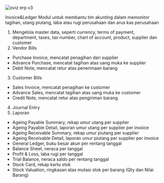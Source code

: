 
![oviz erp v3](https://github.com/user-attachments/assets/8a653085-dbd0-409a-9484-44e4075463a9)

Invoice&Ledger
Modul untuk membantu tim akunting dalam memonitor tagihan, utang piutang, laba atau rugi perusahaan dan arus kas perusahaan
1. Mengelola master data, seperti currency, terms of payment, department, taxes, tax number, chart of account, product, supplier dan customer
2. Vendor Bills
  - Purchase Invoice, mencatat penagihan dari supplier
  - Advance Purchase, mencatat tagihan atas uang muka ke supplier
  - Debit Note, mencatat retur atas penerimaan barang
3. Customer Bills
  - Sales Invoice, mencatat penagihan ke customer
  - Advance Sales, mencatat tagihan atas uang muka ke customer
  - Credit Note, mencatat retur atas pengiriman barang
4. Journal Entry
5. Laporan
  - Ageing Payable Summary, rekap umur utang per supplier
  - Ageing Payable Detail, laporan umur utang per supplier per invoice
  - Ageing Receivable Summary, rekap umur piutang per supplier
  - Ageing Receivable Detail, laporan umur piutang per supplier per invoice
  - General Ledger, buku besar akun per rentang tanggal
  - Balance Sheet, neraca per tanggal
  - Profit & Loss, laba rugi per tanggal
  - Trial Balance, neraca saldo per rentang tanggal
  - Stock Card, rekap kartu stok
  - Stock Valuation, ringkasan atas mutasi stok per barang (Qty dan Nilai Barang)
